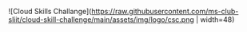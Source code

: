 ![Cloud Skills Challange](https://raw.githubusercontent.com/ms-club-sliit/cloud-skill-challenge/main/assets/img/logo/csc.png | width=48)
